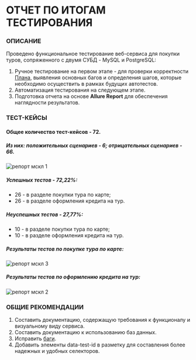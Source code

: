 # ОТЧЕТ ПО ИТОГАМ ТЕСТИРОВАНИЯ

### ОПИСАНИЕ

Проведено функциональное тестирование веб-сервиса для покупки туров, сопряженного с двумя СУБД - MySQL и PostgreSQL:
1. Ручное тестирование на первом этапе - для проверки корректности [Плана](https://github.com/YanaZaharova/Diploma/blob/main/Documentation/Plan.md), выявления основных багов и определения шагов, которые необходимо осуществить в рамках будущих автотестов.
2. Автоматизация тестирования на следующем этапе.
3. Подготовка отчета на основе **Allure Report** для обеспечения наглядности результатов.

### ТЕСТ-КЕЙСЫ

#### Общее количество тест-кейсов - 72.

##### Из них: положительных сценариев - 6; отрицательных сценариев - 66.

![репорт мскл 1](https://github.com/user-attachments/assets/c555a1e1-1184-4b07-b755-05beaa95614d)

##### Успешных тестов - 72,22%:

+ 26 - в разделе покупки тура по карте;
+ 26 - в разделе оформления кредита на тур.

##### Неуспешных тестов - 27,77%:

+ 10 - в разделе покупки тура по карте;
+ 10 - в разделе оформления кредита на тур.

##### Результаты тестов по покупке тура по карте:

![репорт мскл 3](https://github.com/user-attachments/assets/fedc1ce3-32d0-4606-a35f-67661862a8c3)

##### Результаты тестов по оформлению кредита на тур:

![репорт мскл 2](https://github.com/user-attachments/assets/9a7223ff-561a-4113-9f2f-46c7bc2a16b8)

### ОБЩИЕ РЕКОМЕНДАЦИИ
1. Составить документацию, содержащую требования к функционалу и визуальному виду сервиса.
2. Составить документацию к использованию баз данных.
3. Исправить [баги](https://github.com/YanaZaharova/Diploma/issues).
4. Добавить элементы data-test-id в разметку для составления более надежных и удобных селекторов.
